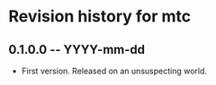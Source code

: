 # Revision history for mtc

## 0.1.0.0 -- YYYY-mm-dd

* First version. Released on an unsuspecting world.
